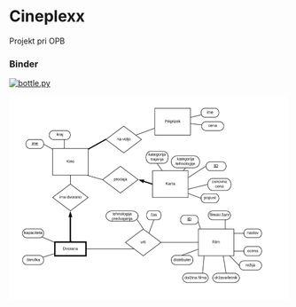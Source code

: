 # Cineplexx
Projekt pri OPB

### Binder
[![bottle.py](https://mybinder.org/badge_logo.svg)](https://mybinder.org/v2/gh/evgenijja/Cineplexx/master?urlpath=proxy/8080/)

![ER shema](ERshema.png)

